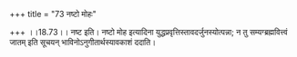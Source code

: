 +++
title = "73 नष्टो मोहः"

+++
।।18.73।। नष्ट इति। नष्टो मोह इत्यादिना युद्धप्रवृत्तिस्तावदर्जुनस्योत्पन्ना; न तु सम्यग्ब्रह्मवित्त्वं जातम् इति सूचयन् भाविनोऽनुगीतार्थस्यावकाशं ददाति।

